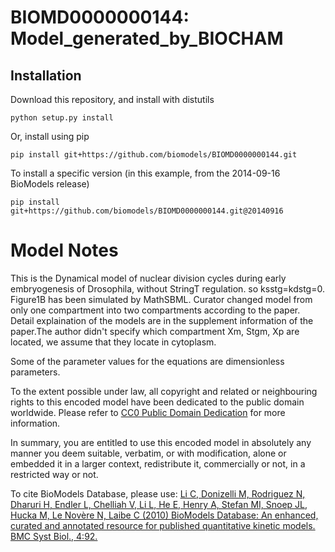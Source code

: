 # BIOMD0000000144: Model_generated_by_BIOCHAM

## Installation

Download this repository, and install with distutils

`python setup.py install`

Or, install using pip

`pip install git+https://github.com/biomodels/BIOMD0000000144.git`

To install a specific version (in this example, from the 2014-09-16 BioModels release)

`pip install git+https://github.com/biomodels/BIOMD0000000144.git@20140916`


# Model Notes


This is the Dynamical model of nuclear division cycles during early
embryogenesis of Drosophila, without StringT regulation. so ksstg=kdstg=0.
Figure1B has been simulated by MathSBML. Curator changed model from only one
compartment into two compartments according to the paper. Detail explaination
of the models are in the supplement information of the paper.The author didn't
specify which compartment Xm, Stgm, Xp are located, we assume that they locate
in cytoplasm.

Some of the parameter values for the equations are dimensionless parameters.

  

To the extent possible under law, all copyright and related or neighbouring
rights to this encoded model have been dedicated to the public domain
worldwide. Please refer to [CC0 Public Domain
Dedication](http://creativecommons.org/publicdomain/zero/1.0/) for more
information.

In summary, you are entitled to use this encoded model in absolutely any
manner you deem suitable, verbatim, or with modification, alone or embedded it
in a larger context, redistribute it, commercially or not, in a restricted way
or not.

  

To cite BioModels Database, please use: [Li C, Donizelli M, Rodriguez N,
Dharuri H, Endler L, Chelliah V, Li L, He E, Henry A, Stefan MI, Snoep JL,
Hucka M, Le Novère N, Laibe C (2010) BioModels Database: An enhanced, curated
and annotated resource for published quantitative kinetic models. BMC Syst
Biol., 4:92.](http://www.ncbi.nlm.nih.gov/pubmed/20587024)


